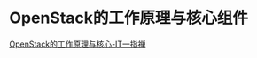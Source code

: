 # OpenStack的工作原理与核心组件



[OpenStack的工作原理与核心-IT一指禅](https://www.toutiao.com/article/7199840310082470438/)  


